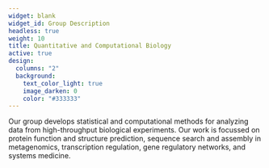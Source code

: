 ```yaml
---
widget: blank
widget_id: Group Description
headless: true
weight: 10
title: Quantitative and Computational Biology
active: true
design:
  columns: "2"
  background:
    text_color_light: true
    image_darken: 0
    color: "#333333"
---
```

Our group develops statistical and computational methods for analyzing data from high-throughput biological experiments. Our work is focussed on protein function and structure prediction, sequence search and assembly in metagenomics, transcription regulation, gene regulatory networks, and systems medicine.